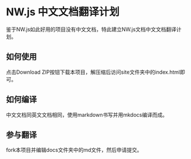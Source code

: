 # NW.js 中文文档翻译计划
鉴于NW.js如此好用的项目没有中文文档，特此建立NW.js文档中文文档翻译计划。

## 如何使用
点击Download ZIP按钮下载本项目，解压缩后访问site文件夹中的index.html即可。

## 如何编译
中文文档同英文文档相同，使用markdown书写并用mkdocs编译而成。

## 参与翻译
fork本项目并编辑docs文件夹中的md文件，然后申请提交。